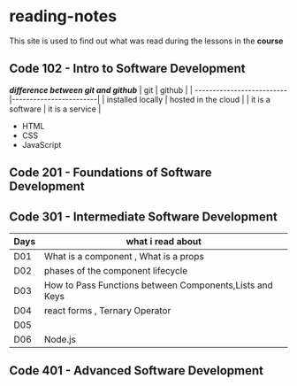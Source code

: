 # reading-notes

This site is used to find out what was read during the lessons in the **course**

## Code 102 - Intro to Software Development
  
  ***difference between git and github***
| git                       | github                 |
| --------------------------|------------------------|
| installed locally         | hosted in the cloud    |
| it is a software          | it is a service        |


- HTML
- CSS
- JavaScript

## Code 201 - Foundations of Software Development
## Code 301 - Intermediate Software Development

| Days  |  what i read about 	                              |    	
|---	  |                                               ---	|	
|  D01 	|  What is a component , What is a props       |   	 	 	
|  D02 	|   phases of the component lifecycle             	|  	 	
|  D03 	|  How to Pass Functions between Components,Lists and Keys   |     	 	
|  D04 	|  react forms , Ternary Operator   |
|  D05 	|     |
|  D06 	|  Node.js   |


## Code 401 - Advanced Software Development

